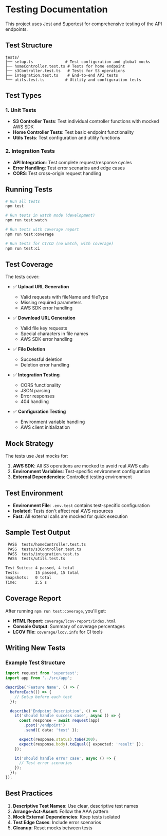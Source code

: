 # Testing Documentation

This project uses Jest and Supertest for comprehensive testing of the API endpoints.

## Test Structure

```
tests/
├── setup.ts              # Test configuration and global mocks
├── homeController.test.ts # Tests for home endpoint
├── s3Controller.test.ts   # Tests for S3 operations
├── integration.test.ts    # End-to-end API tests
└── utils.test.ts         # Utility and configuration tests
```

## Test Types

### 1. Unit Tests
- **S3 Controller Tests**: Test individual controller functions with mocked AWS SDK
- **Home Controller Tests**: Test basic endpoint functionality
- **Utils Tests**: Test configuration and utility functions

### 2. Integration Tests
- **API Integration**: Test complete request/response cycles
- **Error Handling**: Test error scenarios and edge cases
- **CORS**: Test cross-origin request handling

## Running Tests

```bash
# Run all tests
npm test

# Run tests in watch mode (development)
npm run test:watch

# Run tests with coverage report
npm run test:coverage

# Run tests for CI/CD (no watch, with coverage)
npm run test:ci
```

## Test Coverage

The tests cover:

- ✅ **Upload URL Generation**
  - Valid requests with fileName and fileType
  - Missing required parameters
  - AWS SDK error handling

- ✅ **Download URL Generation**
  - Valid file key requests
  - Special characters in file names
  - AWS SDK error handling

- ✅ **File Deletion**
  - Successful deletion
  - Deletion error handling

- ✅ **Integration Testing**
  - CORS functionality
  - JSON parsing
  - Error responses
  - 404 handling

- ✅ **Configuration Testing**
  - Environment variable handling
  - AWS client initialization

## Mock Strategy

The tests use Jest mocks for:

1. **AWS SDK**: All S3 operations are mocked to avoid real AWS calls
2. **Environment Variables**: Test-specific environment configuration
3. **External Dependencies**: Controlled testing environment

## Test Environment

- **Environment File**: `.env.test` contains test-specific configuration
- **Isolated**: Tests don't affect real AWS resources
- **Fast**: All external calls are mocked for quick execution

## Sample Test Output

```bash
 PASS  tests/homeController.test.ts
 PASS  tests/s3Controller.test.ts
 PASS  tests/integration.test.ts
 PASS  tests/utils.test.ts

Test Suites: 4 passed, 4 total
Tests:       15 passed, 15 total
Snapshots:   0 total
Time:        2.5 s
```

## Coverage Report

After running `npm run test:coverage`, you'll get:

- **HTML Report**: `coverage/lcov-report/index.html`
- **Console Output**: Summary of coverage percentages
- **LCOV File**: `coverage/lcov.info` for CI tools

## Writing New Tests

### Example Test Structure

```typescript
import request from 'supertest';
import app from '../src/app';

describe('Feature Name', () => {
  beforeEach(() => {
    // Setup before each test
  });

  describe('Endpoint Description', () => {
    it('should handle success case', async () => {
      const response = await request(app)
        .post('/endpoint')
        .send({ data: 'test' });

      expect(response.status).toBe(200);
      expect(response.body).toEqual({ expected: 'result' });
    });

    it('should handle error case', async () => {
      // Test error scenarios
    });
  });
});
```

## Best Practices

1. **Descriptive Test Names**: Use clear, descriptive test names
2. **Arrange-Act-Assert**: Follow the AAA pattern
3. **Mock External Dependencies**: Keep tests isolated
4. **Test Edge Cases**: Include error scenarios
5. **Cleanup**: Reset mocks between tests
